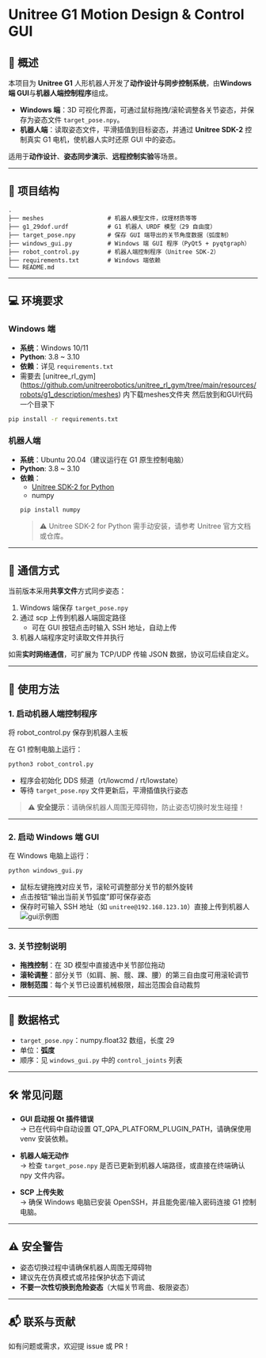 # Unitree G1 Motion Design & Control GUI

## 📖 概述
本项目为 **Unitree G1** 人形机器人开发了**动作设计与同步控制系统**，由**Windows 端 GUI**与**机器人端控制程序**组成。  

- **Windows 端**：3D 可视化界面，可通过鼠标拖拽/滚轮调整各关节姿态，并保存为姿态文件 `target_pose.npy`。  
- **机器人端**：读取姿态文件，平滑插值到目标姿态，并通过 **Unitree SDK-2** 控制真实 G1 电机，使机器人实时还原 GUI 中的姿态。  

适用于**动作设计**、**姿态同步演示**、**远程控制实验**等场景。

---

## 📂 项目结构

```
.
├── meshes                  # 机器人模型文件，纹理材质等等
├── g1_29dof.urdf           # G1 机器人 URDF 模型（29 自由度）
├── target_pose.npy         # 保存 GUI 端导出的关节角度数据（弧度制）
├── windows_gui.py          # Windows 端 GUI 程序（PyQt5 + pyqtgraph）
├── robot_control.py        # 机器人端控制程序（Unitree SDK-2）
├── requirements.txt        # Windows 端依赖
└── README.md
```

---

## 💻 环境要求

### Windows 端

- **系统**：Windows 10/11
- **Python**: 3.8 ~ 3.10
- **依赖**：详见 `requirements.txt`
-  需要去 [unitree_rl_gym] (https://github.com/unitreerobotics/unitree_rl_gym/tree/main/resources/robots/g1_description/meshes) 内下载meshes文件夹 然后放到和GUI代码一个目录下
  ```bash
  pip install -r requirements.txt
  ```

### 机器人端

- **系统**：Ubuntu 20.04（建议运行在 G1 原生控制电脑）
- **Python**: 3.8 ~ 3.10
- **依赖**：
  - [Unitree SDK-2 for Python](https://github.com/unitreerobotics)
  - numpy
  ```bash
  pip install numpy
  ```
  > ⚠️ Unitree SDK-2 for Python 需手动安装，请参考 Unitree 官方文档或仓库。

---

## 🔌 通信方式

当前版本采用**共享文件**方式同步姿态：

1. Windows 端保存 `target_pose.npy`
2. 通过 scp 上传到机器人端固定路径
   - 可在 GUI 按钮点击时输入 SSH 地址，自动上传
3. 机器人端程序定时读取文件并执行

如需**实时网络通信**，可扩展为 TCP/UDP 传输 JSON 数据，协议可后续自定义。

---

## 🚀 使用方法

### 1. 启动机器人端控制程序

将 robot_control.py 保存到机器人主板

在 G1 控制电脑上运行：

```bash
python3 robot_control.py
```

- 程序会初始化 DDS 频道（rt/lowcmd / rt/lowstate）
- 等待 `target_pose.npy` 文件更新后，平滑插值执行姿态

> ⚠️ **安全提示**：请确保机器人周围无障碍物，防止姿态切换时发生碰撞！

---

### 2. 启动 Windows 端 GUI

在 Windows 电脑上运行：

```bash
python windows_gui.py
```

- 鼠标左键拖拽对应关节，滚轮可调整部分关节的额外旋转
- 点击按钮“输出当前关节弧度”即可保存姿态
- 保存时可输入 SSH 地址（如 `unitree@192.168.123.10`）直接上传到机器人
![gui示例图](images/gui.png)
---

### 3. 关节控制说明

- **拖拽控制**：在 3D 模型中直接选中关节部位拖动
- **滚轮调整**：部分关节（如肩、腕、髋、踝、腰）的第三自由度可用滚轮调节
- **限制范围**：每个关节已设置机械极限，超出范围会自动裁剪

---

## 📏 数据格式

- `target_pose.npy`：numpy.float32 数组，长度 29
- 单位：**弧度**
- 顺序：见 `windows_gui.py` 中的 `control_joints` 列表

---

## 🛠 常见问题

- **GUI 启动报 Qt 插件错误**  
  → 已在代码中自动设置 QT_QPA_PLATFORM_PLUGIN_PATH，请确保使用 venv 安装依赖。

- **机器人端无动作**  
  → 检查 `target_pose.npy` 是否已更新到机器人端路径，或直接在终端确认 npy 文件内容。

- **SCP 上传失败**  
  → 确保 Windows 电脑已安装 OpenSSH，并且能免密/输入密码连接 G1 控制电脑。

---

## ⚠️ 安全警告

- 姿态切换过程中请确保机器人周围无障碍物
- 建议先在仿真模式或吊挂保护状态下调试
- **不要一次性切换到危险姿态**（大幅关节弯曲、极限姿态）

---

## 📬 联系与贡献

如有问题或需求，欢迎提 issue 或 PR！
